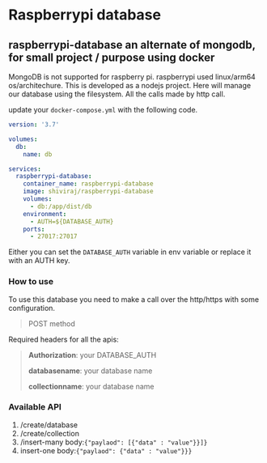 # Raspberrypi database

## raspberrypi-database an alternate of mongodb, for small project / purpose using docker

MongoDB is not supported for raspberry pi. raspberrypi used linux/arm64 
os/architechure. This is developed as a nodejs project. Here will manage our database using the filesystem. All the calls made by http call.

update your `docker-compose.yml` with the following code.

```yml
version: '3.7'

volumes:
  db:
    name: db

services:
  raspberrypi-database:
    container_name: raspberrypi-database
    image: shiviraj/raspberrypi-database
    volumes:
      - db:/app/dist/db
    environment:
      - AUTH=${DATABASE_AUTH}
    ports:
      - 27017:27017
```
Either you can set the `DATABASE_AUTH` variable in env variable or replace it with an AUTH key.

### How to use
To use this database you need to make a call over the http/https with some configuration.

>POST method

Required headers for all the apis:

>**Authorization**: your DATABASE_AUTH
> 
>**databasename**: your database name
> 
>**collectionname**: your database name

### Available API

1. /create/database
2. /create/collection
3. /insert-many body:`{"paylaod": [{"data" : "value"}}]}`
4. insert-one body:`{"paylaod": {"data" : "value"}}}`
